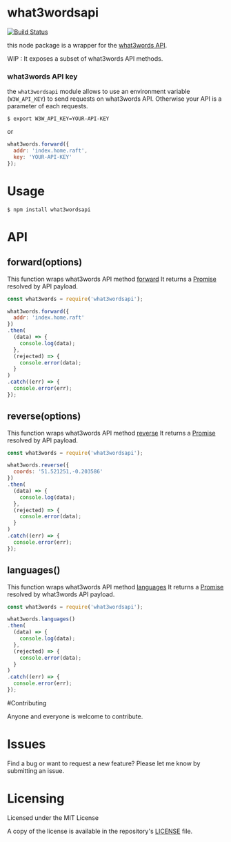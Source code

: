 # what3wordsapi

[![Build Status](https://travis-ci.org/tsamaya/what3wordsapi.svg?branch=master)](https://travis-ci.org/tsamaya/what3wordsapi)

this node package is a wrapper for the [what3words API](https://docs.what3words.com/api/v2).

WIP : It exposes a subset of what3words API methods.

### what3words API key

the `what3wordsapi` module allows to use an environment variable (`W3W_API_KEY`) to send requests on what3words API. Otherwise your API is a parameter of each requests.

`$ export W3W_API_KEY=YOUR-API-KEY`

or

```javascript
what3words.forward({
  addr: 'index.home.raft',
  key: 'YOUR-API-KEY'
});
```

# Usage
  `$ npm install what3wordsapi`


# API

## forward(options)

This function wraps what3words API method [forward](https://docs.what3words.com/api/v2/#forward)
It returns a [Promise](https://developer.mozilla.org/en-US/docs/Web/JavaScript/Reference/Global_Objects/Promise) resolved by API payload.

```javascript
const what3words = require('what3wordsapi');

what3words.forward({
  addr: 'index.home.raft'
})
.then(
  (data) => {
    console.log(data);
  },
  (rejected) => {
    console.error(data);
  }
)
.catch((err) => {
  console.error(err);
});
```

## reverse(options)

This function wraps what3words API method [reverse](https://docs.what3words.com/api/v2/#reverse)
It returns a [Promise](https://developer.mozilla.org/en-US/docs/Web/JavaScript/Reference/Global_Objects/Promise) resolved by API payload.

```javascript
const what3words = require('what3wordsapi');

what3words.reverse({
  coords: '51.521251,-0.203586'
})
.then(
  (data) => {
    console.log(data);
  },
  (rejected) => {
    console.error(data);
  }
)
.catch((err) => {
  console.error(err);
});
```

## languages()

This function wraps what3words API method [languages](https://docs.what3words.com/api/v2/#lang)
It returns a [Promise](https://developer.mozilla.org/en-US/docs/Web/JavaScript/Reference/Global_Objects/Promise) resolved by what3words API payload.

```javascript
const what3words = require('what3wordsapi');

what3words.languages()
.then(
  (data) => {
    console.log(data);
  },
  (rejected) => {
    console.error(data);
  }
)
.catch((err) => {
  console.error(err);
});
```

#Contributing

Anyone and everyone is welcome to contribute.

# Issues

Find a bug or want to request a new feature? Please let me know by submitting an issue.

# Licensing

Licensed under the MIT License

A copy of the license is available in the repository's [LICENSE](LICENSE) file.
